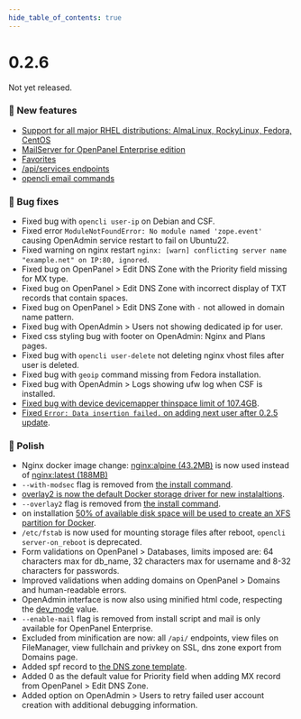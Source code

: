 ```yaml
--- 
hide_table_of_contents: true
---
```


# 0.2.6

Not yet released.

### 🚀 New features
- [Support for all major RHEL distributions: AlmaLinux, RockyLinux, Fedora, CentOS](/blog/openpanel-rhel-support)
- [MailServer for OpenPanel Enterprise edition](https://community.openpanel.com/d/91-email-support-for-openpanel-enterprise-edition)
- [Favorites](#)
- [/api/services endpoints](https://dev.openpanel.com/api/services.html)
- [opencli email commands](https://dev.openpanel.com/cli/email.html)

### 🐛 Bug fixes
- Fixed bug with `opencli user-ip` on Debian and CSF.
- Fixed error `ModuleNotFoundError: No module named 'zope.event'` causing OpenAdmin service restart to fail on Ubuntu22.
- Fixed warning on nginx restart `nginx: [warn] conflicting server name "example.net" on IP:80, ignored`.
- Fixed bug on OpenPanel > Edit DNS Zone with the Priority field missing for MX type.
- Fixed bug on OpenPanel > Edit DNS Zone with incorrect display of TXT records that contain spaces.
- Fixed bug on OpenPanel > Edit DNS Zone with `-` not allowed in domain name pattern.
- Fixed bug with OpenAdmin > Users not showing dedicated ip for user.
- Fixed css styling bug with footer on OpenAdmin: Nginx and Plans pages.
- Fixed bug with `opencli user-delete` not deleting nginx vhost files after user is deleted.
- Fixed bug with `geoip` command missing from Fedora installation.
- Fixed bug with OpenAdmin > Logs showing ufw log when CSF is installed.
- [Fixed bug with device devicemapper thinspace limit of 107.4GB](https://community.openpanel.com/d/8-switching-docker-storage-engine-from-devicemapper-to-overlay2-storage/2).
- [Fixed `Error: Data insertion failed.` on adding next user after 0.2.5 update](https://github.com/stefanpejcic/OpenPanel/issues/162).

### 💅 Polish
- Nginx docker image change: [nginx:alpine (43.2MB)](https://hub.docker.com/layers/library/nginx/mainline-alpine/images/sha256-0c57fe90551cfd8b7d4d05763c5018607b296cb01f7e0ff44b7d047353ed8cc0?context=explore) is now used instead of [nginx:latest (188MB)](https://hub.docker.com/layers/library/nginx/latest/images/sha256-5f0574409b3add89581b96c68afe9e9c7b284651c3a974b6e8bac46bf95e6b7f?context=explore)
- `--with-modsec` flag is removed from [the install command](/install).
- [overlay2 is now the default Docker storage driver for new instalaltions](https://community.openpanel.com/d/8-switching-docker-storage-engine-from-devicemapper-to-overlay2-storage/2).
- `--overlay2` flag is removed from [the install command](/install).
- on installation [50% of available disk space will be used to create an XFS partition for Docker](https://community.openpanel.com/d/8-switching-docker-storage-engine-from-devicemapper-to-overlay2-storage/2). 
- `/etc/fstab` is now used for mounting storage files after reboot, `opencli server-on_reboot` is deprecated.
- Form validations on OpenPanel > Databases, limits imposed are: 64 characters max for db_name, 32 characters max for username and 8-32 characters for passwords.
- Improved validations when adding domains on OpenPanel > Domains and human-readable errors.
- OpenAdmin interface is now also using minified html code, respecting the [dev_mode](https://dev.openpanel.com/cli/config.html#dev-mode) value.
- `--enable-mail` flag is removed from install script and mail is only available for OpenPanel Enterprise.
- Excluded from minification are now: all `/api/` endpoints, view files on FileManager, view fullchain and privkey on SSL, dns zone export from Domains page.
- Added spf record to [the DNS zone template](https://github.com/stefanpejcic/openpanel-configuration/blob/main/bind9/zone_template.txt).
- Added 0 as the default value for Priority field when adding MX record from OpenPanel > Edit DNS Zone.
- Added option on OpenAdmin > Users to retry failed user account creation with additional debugging information.

